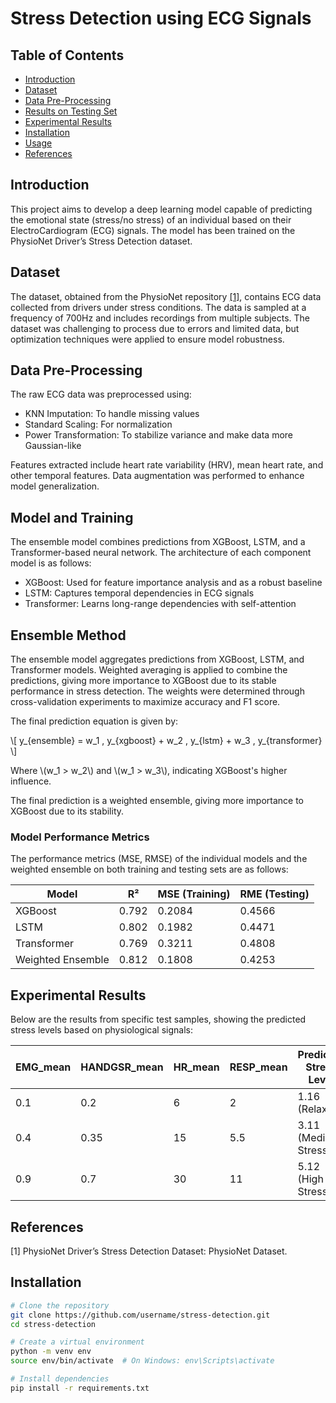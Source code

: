 # Stress Detection using ECG Signals

## Table of Contents
- [Introduction](#introduction)
- [Dataset](#dataset)
- [Data Pre-Processing](#data-pre-processing)
- [Results on Testing Set](#results-on-testing-set)
- [Experimental Results](#experimental-results)
- [Installation](#installation)
- [Usage](#usage)
- [References](#references)

## Introduction
This project aims to develop a deep learning model capable of predicting the emotional state (stress/no stress) of an individual based on their ElectroCardiogram (ECG) signals. The model has been trained on the PhysioNet Driver’s Stress Detection dataset.

## Dataset
The dataset, obtained from the PhysioNet repository [[1]](#1), contains ECG data collected from drivers under stress conditions. The data is sampled at a frequency of 700Hz and includes recordings from multiple subjects. The dataset was challenging to process due to errors and limited data, but optimization techniques were applied to ensure model robustness.

## Data Pre-Processing
The raw ECG data was preprocessed using:
- KNN Imputation: To handle missing values
- Standard Scaling: For normalization
- Power Transformation: To stabilize variance and make data more Gaussian-like

Features extracted include heart rate variability (HRV), mean heart rate, and other temporal features. Data augmentation was performed to enhance model generalization.

## Model and Training
The ensemble model combines predictions from XGBoost, LSTM, and a Transformer-based neural network. The architecture of each component model is as follows:
- XGBoost: Used for feature importance analysis and as a robust baseline
- LSTM: Captures temporal dependencies in ECG signals
- Transformer: Learns long-range dependencies with self-attention
## Ensemble Method
The ensemble model aggregates predictions from XGBoost, LSTM, and Transformer models. Weighted averaging is applied to combine the predictions, giving more importance to XGBoost due to its stable performance in stress detection. The weights were determined through cross-validation experiments to maximize accuracy and F1 score.

The final prediction equation is given by:

\\[
y_{ensemble} = w_1 \, y_{xgboost} + w_2 \, y_{lstm} + w_3 \, y_{transformer}
\\]

Where \\(w_1 > w_2\\) and \\(w_1 > w_3\\), indicating XGBoost's higher influence.

The final prediction is a weighted ensemble, giving more importance to XGBoost due to its stability.

### Model Performance Metrics
The performance metrics (MSE, RMSE) of the individual models and the weighted ensemble on both training and testing sets are as follows:

| Model            | R²    | MSE (Training) | RME (Testing) |
|-----------------|-------|----------------|---------------|
| XGBoost          | 0.792 | 0.2084         | 0.4566        |
| LSTM             | 0.802 | 0.1982         | 0.4471        |
| Transformer      | 0.769 | 0.3211         | 0.4808        |
| Weighted Ensemble| 0.812 | 0.1808         | 0.4253        |

## Experimental Results
Below are the results from specific test samples, showing the predicted stress levels based on physiological signals:

| EMG_mean | HANDGSR_mean | HR_mean | RESP_mean | Predicted Stress Level |
|---------|--------------|--------|----------|-------------------------|
| 0.1     | 0.2          | 6      | 2        | 1.16 (Relaxed)           |
| 0.4     | 0.35         | 15     | 5.5      | 3.11 (Medium Stress)     |
| 0.9     | 0.7          | 30     | 11       | 5.12 (High Stress)       |

## References
<a id="1">[1]</a> PhysioNet Driver’s Stress Detection Dataset: PhysioNet Dataset</a>.

## Installation
```bash
# Clone the repository
git clone https://github.com/username/stress-detection.git
cd stress-detection

# Create a virtual environment
python -m venv env
source env/bin/activate  # On Windows: env\Scripts\activate

# Install dependencies
pip install -r requirements.txt
